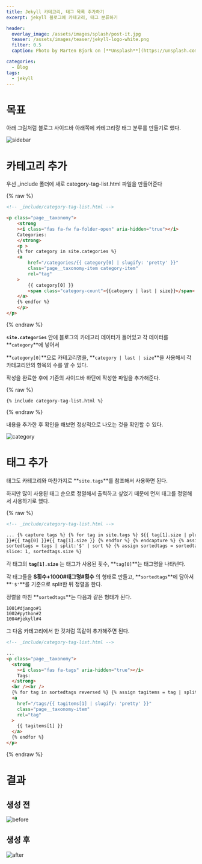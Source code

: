 ```yaml
---
title: Jekyll 카테고리, 태그 목록 추가하기
excerpt: jekyll 블로그에 카테고리, 태그 분류하기

header:
  overlay_image: /assets/images/splash/post-it.jpg
  teaser: /assets/images/teaser/jekyll-logo-white.png
  filter: 0.5
  caption: Photo by Marten Bjork on [**Unsplash**](https://unsplash.com)

categories:
  - Blog
tags:
  - jekyll
---
```


# 목표

아래 그림처럼 블로그 사이드바 아래쪽에 카테고리랑 태그 분류를 만들기로 했다.

![sidebar](/assets/images/2020/04/sidebar.png)

# 카테고리 추가

우선 \_include 폴더에 새로 category-tag-list.html 파일을 만들어준다

{% raw %}

```html
<!-- _include/category-tag-list.html -->

<p class="page__taxonomy">
    <strong
    ><i class="fas fa-fw fa-folder-open" aria-hidden="true"></i>
    Categories:
    </strong>
    <p >
    {% for category in site.categories %}
    <a
        href="/categories/{{ category[0] | slugify: 'pretty' }}"
        class="page__taxonomy-item category-item"
        rel="tag"
    >
        {{ category[0] }}
        <span class="category-count">{{category | last | size}}</span>
    </a>
    {% endfor %}
    </p>
</p>
```

{% endraw %}

**`site.categories`** 안에 블로그의 카테고리 데이터가 들어있고 각 데이터를 **`category`**에 넣어서

**`category[0]`**으로 카테고리명을, **`category | last | size`**을 사용해서 각 카테고리안의 항목의 수를 알 수 있다.

작성을 완료한 후에 기존의 사이드바 하단에 작성한 파일을 추가해준다.

{% raw %}

```
{% include category-tag-list.html %}
```

{% endraw %}

내용을 추가한 후 확인을 해보면 정상적으로 나오는 것을 확인할 수 있다.

![category](/assets/images/2020/04/category.png)

# 태그 추가

태그도 카테고리와 마찬가지로 **`site.tags`**를 참조해서 사용하면 된다.

하지만 많이 사용된 태그 순으로 정렬해서 출력하고 싶었기 때문에 먼저 태그를 정렬해서 사용하기로 했다.

{% raw %}

```html
<!-- _include/category-tag-list.html -->

... {% capture tags %} {% for tag in site.tags %} ${{ tag[1].size | plus: 1000
}}#{{ tag[0] }}#{{ tag[1].size }} {% endfor %} {% endcapture %} {% assign
sortedtags = tags | split:'$' | sort %} {% assign sortedtags = sortedtags |
slice: 1, sortedtags.size %}
```

각 태그의 **`tag[1].size`** 는 태그가 사용된 횟수, **`tag[0]`**는 태그명을 나타낸다.

각 태그들을 **\$횟수+1000#태그명#횟수** 의 형태로 만들고, **`sortedtags`**에 담아서 **`'$'`**를 기준으로 split한 뒤 정렬을 한다.

정렬을 마친 **`sortedtags`**는 다음과 같은 형태가 된다.

```
1001#django#1
1002#python#2
1004#jekyll#4
```

그 다음 카테고리에서 한 것처럼 똑같이 추가해주면 된다.

```html
<!-- _include/category-tag-list.html -->

...
<p class="page__taxonomy">
  <strong
    ><i class="fas fa-tags" aria-hidden="true"></i>
    Tags:
  </strong>
  <br /><br />
  {% for tag in sortedtags reversed %} {% assign tagitems = tag | split: '#' %}
  <a
    href="/tags/{{ tagitems[1] | slugify: 'pretty' }}"
    class="page__taxonomy-item"
    rel="tag"
  >
    {{ tagitems[1] }}
  </a>
  {% endfor %}
</p>
```

{% endraw %}

# 결과

## 생성 전

![before](/assets/images/2020/04/before.png)

## 생성 후

![after](/assets/images/2020/04/after.png)
